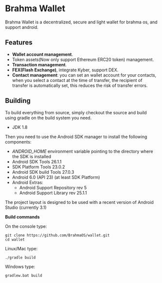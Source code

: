 # Brahma Wallet

Brahma Wallet is a decentralized, secure and light wallet for brahma os, and support android.

## Features

- **Wallet account management**.
- Token assets(Now only support Ethereum ERC20 token) management.
- **Transaction management**.
- **FEX(Flash Exchange)**, integrate Kyber, support DEX.
- **Contact management**: you can set an wallet account for your contacts, when you select a contact at the time of transfer, the recipient of transfer is automatically set, this reduces the risk of transfer errors.

## Building

To build everything from source, simply checkout the source and build using gradle on the build system you need.

 - JDK 1.8
 
Then you need to use the Android SDK manager to install the following components:

- *ANDROID_HOME* environment variable pointing to the directory where the SDK is installed
- Android SDK Tools 26.1.1
- SDK Platform Tools 23.0.2
- Android SDK build Tools 27.0.3
- Android 6.0 (API 23) (at least SDK Platform)
- Android Extras:
  - Android Support Repository rev 5
  - Android Support Library rev 25.1.1

The project layout is designed to be used with a recent version of Android Studio (currently 3.1)

**Build commands**

On the console type:

```
git clone https://github.com/BrahmaOS/wallet.git
cd wallet
```

Linux/Mac type:

```
./gradle build
```

Windows type:

```
gradlew.bat build
```



